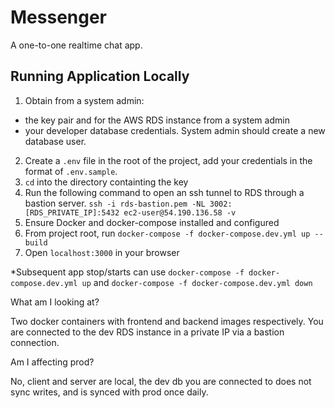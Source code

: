 # Messenger

A one-to-one realtime chat app.

## Running Application Locally

1. Obtain from a system admin:
  - the key pair and for the AWS RDS instance from a system admin
  - your developer database credentials. System admin should create a new database user.
2. Create a `.env` file in the root of the project, add your credentials in the format of `.env.sample`.
3. `cd` into the directory containting the key
4. Run the following command to open an ssh tunnel to RDS through a bastion server.
  `ssh -i rds-bastion.pem -NL 3002:[RDS_PRIVATE_IP]:5432 ec2-user@54.190.136.58 -v`
5. Ensure Docker and docker-compose installed and configured
6. From project root, run `docker-compose -f docker-compose.dev.yml up --build`
7. Open `localhost:3000` in your browser

*Subsequent app stop/starts can use `docker-compose -f docker-compose.dev.yml up` and `docker-compose -f docker-compose.dev.yml down`

What am I looking at?

Two docker containers with frontend and backend images respectively. You are connected to the dev RDS instance in a private IP via a bastion connection.

Am I affecting prod?

No, client and server are local, the dev db you are connected to does not sync writes, and is synced with prod once daily.
